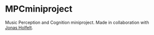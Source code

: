 # MPCminiproject
Music Perception and Cognition miniproject. Made in collaboration with [Jonas Holfelt](https://github.com/jholfelt).
